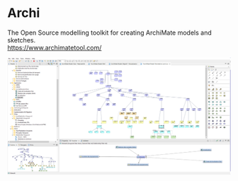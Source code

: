 # Archi
The Open Source modelling toolkit for creating ArchiMate models and sketches.  
https://www.archimatetool.com/

![Archi](MeC-ArchiMate.PNG)
